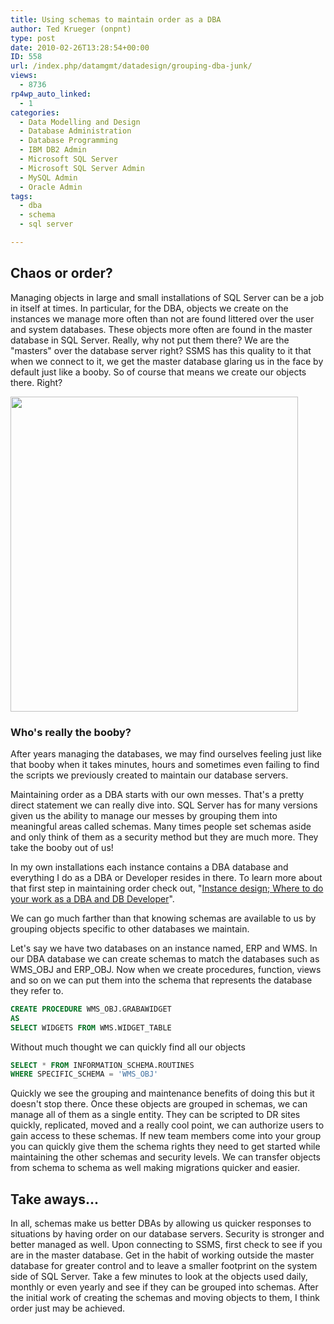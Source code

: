 ```yaml
---
title: Using schemas to maintain order as a DBA
author: Ted Krueger (onpnt)
type: post
date: 2010-02-26T13:28:54+00:00
ID: 558
url: /index.php/datamgmt/datadesign/grouping-dba-junk/
views:
  - 8736
rp4wp_auto_linked:
  - 1
categories:
  - Data Modelling and Design
  - Database Administration
  - Database Programming
  - IBM DB2 Admin
  - Microsoft SQL Server
  - Microsoft SQL Server Admin
  - MySQL Admin
  - Oracle Admin
tags:
  - dba
  - schema
  - sql server

---
```

## Chaos or order?

Managing objects in large and small installations of SQL Server can be a job in itself at times. In particular, for the DBA, objects we create on the instances we manage more often than not are found littered over the user and system databases. These objects more often are found in the master database in SQL Server. Really, why not put them there? We are the "masters" over the database server right? SSMS has this quality to it that when we connect to it, we get the master database glaring us in the face by default just like a booby. So of course that means we create our objects there. Right? 

<div class="image_block">
  <img src="https://lessthandot.z19.web.core.windows.net/wp-content/uploads/blogs/DataMgmt/booby.gif" alt="" title="" width="460" height="504" /></p> 
  
  <h3>
    Who's really the booby?
  </h3>
</div>

After years managing the databases, we may find ourselves feeling just like that booby when it takes minutes, hours and sometimes even failing to find the scripts we previously created to maintain our database servers. 

Maintaining order as a DBA starts with our own messes. That's a pretty direct statement we can really dive into. SQL Server has for many versions given us the ability to manage our messes by grouping them into meaningful areas called schemas. Many times people set schemas aside and only think of them as a security method but they are much more. They take the booby out of us! 

In my own installations each instance contains a DBA database and everything I do as a DBA or Developer resides in there. To learn more about that first step in maintaining order check out, "[Instance design; Where to do your work as a DBA and DB Developer][1]".

We can go much farther than that knowing schemas are available to us by grouping objects specific to other databases we maintain. 

Let's say we have two databases on an instance named, ERP and WMS. In our DBA database we can create schemas to match the databases such as WMS\_OBJ and ERP\_OBJ. Now when we create procedures, function, views and so on we can put them into the schema that represents the database they refer to.

```sql
CREATE PROCEDURE WMS_OBJ.GRABAWIDGET
AS
SELECT WIDGETS FROM WMS.WIDGET_TABLE
```

Without much thought we can quickly find all our objects 

```sql
SELECT * FROM INFORMATION_SCHEMA.ROUTINES 
WHERE SPECIFIC_SCHEMA = 'WMS_OBJ'
```



Quickly we see the grouping and maintenance benefits of doing this but it doesn't stop there. Once these objects are grouped in schemas, we can manage all of them as a single entity. They can be scripted to DR sites quickly, replicated, moved and a really cool point, we can authorize users to gain access to these schemas. If new team members come into your group you can quickly give them the schema rights they need to get started while maintaining the other schemas and security levels. We can transfer objects from schema to schema as well making migrations quicker and easier. 

## Take aways...

In all, schemas make us better DBAs by allowing us quicker responses to situations by having order on our database servers. Security is stronger and better managed as well. Upon connecting to SSMS, first check to see if you are in the master database. Get in the habit of working outside the master database for greater control and to leave a smaller footprint on the system side of SQL Server. Take a few minutes to look at the objects used daily, monthly or even yearly and see if they can be grouped into schemas. After the initial work of creating the schemas and moving objects to them, I think order just may be achieved.

 [1]: /index.php/DataMgmt/DBAdmin/MSSQLServerAdmin/instance-design-where-to-do-your-work-as